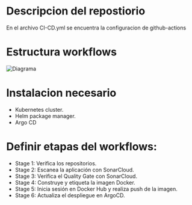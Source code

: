 # Descripcion del repostiorio

En el archivo CI-CD.yml se encuentra la configuracion de github-actions

# Estructura workflows
![Diagrama]()

#  **Instalacion necesario**
   -  Kubernetes cluster.
   -  Helm package manager.
   -  Argo CD
  
# **Definir etapas del workflows:**
   - Stage 1: Verifica los repositorios.
   - Stage 2: Escanea la aplicación con SonarCloud.
   - Stage 3: Verifica el Quality Gate con SonarCloud.
   - Stage 4: Construye y etiqueta la imagen Docker.
   - Stage 5: Inicia sesión en Docker Hub y realiza push de la imagen.
   - Stage 6: Actualiza el despliegue en ArgoCD.
